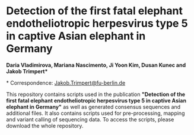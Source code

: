 # Detection of the first fatal elephant endotheliotropic herpesvirus type 5 in captive Asian elephant in Germany


**Daria Vladimirova, Mariana Nascimento, Ji Yoon Kim, Dusan Kunec and Jakob Trimpert\***


\* Correspondence: Jakob.Trimpert@fu-berlin.de


This repository contains scripts used in the publication **"Detection of the first fatal elephant endotheliotropic herpesvirus type 5 in captive Asian elephant in Germany"** as well as generated consensus sequences and additional files. It also contains scripts used for pre-processing, mapping and variant calling of sequencing data. To access the scripts, please download the whole repository.
